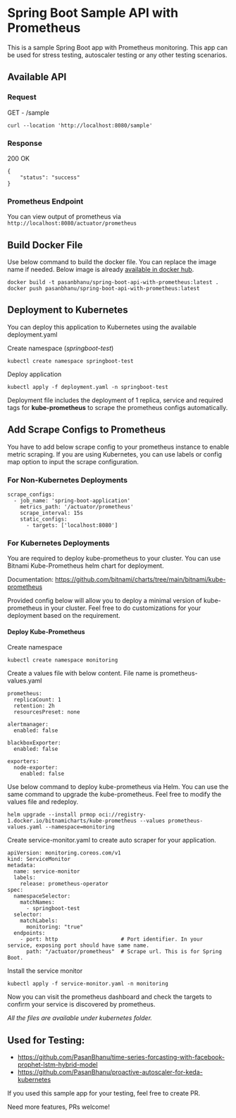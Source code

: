 # Spring Boot Sample API with Prometheus

This is a sample Spring Boot app with Prometheus monitoring. This app can be used for stress testing, autoscaler testing or any other testing scenarios.

## Available API

### Request

GET - /sample
```
curl --location 'http://localhost:8080/sample'
```

### Response
200 OK
```
{
    "status": "success"
}
```

### Prometheus Endpoint

You can view output of prometheus via `http://localhost:8080/actuator/prometheus`

## Build Docker File

Use below command to build the docker file. You can replace the image name if needed. Below image is already [available in docker hub](https://hub.docker.com/r/pasanbhanu/spring-boot-api-with-prometheus).

```
docker build -t pasanbhanu/spring-boot-api-with-prometheus:latest .
docker push pasanbhanu/spring-boot-api-with-prometheus:latest
```

## Deployment to Kubernetes

You can deploy this application to Kubernetes using the available deployment.yaml

Create namespace (_springboot-test_)
```
kubectl create namespace springboot-test
```

Deploy application
```
kubectl apply -f deployment.yaml -n springboot-test
```

Deployment file includes the deployment of 1 replica, service and required tags for **kube-prometheus** to scrape the prometheus configs automatically.

## Add Scrape Configs to Prometheus

You have to add below scrape config to your prometheus instance to enable metric scraping. If you are using Kubernetes, you can use labels or config map option to input the scrape configuration.

### For Non-Kubernetes Deployments
```
scrape_configs:
  - job_name: 'spring-boot-application'
    metrics_path: '/actuator/prometheus'
    scrape_interval: 15s
    static_configs:
      - targets: ['localhost:8080']
```

### For Kubernetes Deployments

You are required to deploy kube-prometheus to your cluster. You can use Bitnami Kube-Prometheus helm chart for deployment. 

Documentation: https://github.com/bitnami/charts/tree/main/bitnami/kube-prometheus

Provided config below will allow you to deploy a minimal version of kube-prometheus in your cluster. Feel free to do customizations for your deployment based on the requirement.

#### Deploy Kube-Prometheus

Create namespace
```
kubectl create namespace monitoring
```

Create a values file with below content. File name is prometheus-values.yaml

```
prometheus:
  replicaCount: 1
  retention: 2h
  resourcesPreset: none

alertmanager:
  enabled: false

blackboxExporter:
  enabled: false

exporters:
  node-exporter:
    enabled: false
```
Use below command to deploy kube-prometheus via Helm. You can use the same command to upgrade the kube-prometheus. Feel free to modify the values file and redeploy.

```
helm upgrade --install prmop oci://registry-1.docker.io/bitnamicharts/kube-prometheus --values prometheus-values.yaml --namespace=monitoring
```

Create service-monitor.yaml to create auto scraper for your application.

```
apiVersion: monitoring.coreos.com/v1
kind: ServiceMonitor
metadata:
  name: service-monitor
  labels:
    release: prometheus-operator
spec:
  namespaceSelector:
    matchNames:
      - springboot-test
  selector:
    matchLabels:
      monitoring: "true"
  endpoints:
    - port: http                    # Port identifier. In your service, exposing port should have same name.
      path: "/actuator/prometheus"  # Scrape url. This is for Spring Boot.
```

Install the service monitor

```
kubectl apply -f service-monitor.yaml -n monitoring
```

Now you can visit the prometheus dashboard and check the targets to confirm your service is discovered by prometheus.

_All the files are available under kubernetes folder._

## Used for Testing:

* https://github.com/PasanBhanu/time-series-forcasting-with-facebook-prophet-lstm-hybrid-model
* https://github.com/PasanBhanu/proactive-autoscaler-for-keda-kubernetes

If you used this sample app for your testing, feel free to create PR. 

Need more features, PRs welcome!